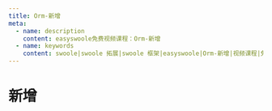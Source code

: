 ```yaml
---
title: Orm-新增
meta:
  - name: description
    content: easyswoole免费视频课程：Orm-新增
  - name: keywords
    content: swoole|swoole 拓展|swoole 框架|easyswoole|Orm-新增|视频课程|免费教程|orm
---
```

# 新增
<script type="text/javascript" src="/Js/Ckplayer/ckplayer.js"></script>
<div class="video" style="width: 50rem;height: 30rem;"></div>
<script type="text/javascript">
    var videoObject = {
    		container: '.video',
    		variable: 'player',
    		video:'http://video-oss.easyswoole.com/es-orm/4.%E6%96%B0%E5%A2%9E.mp4'
    	};
    var player=new ckplayer(videoObject);
</script>

